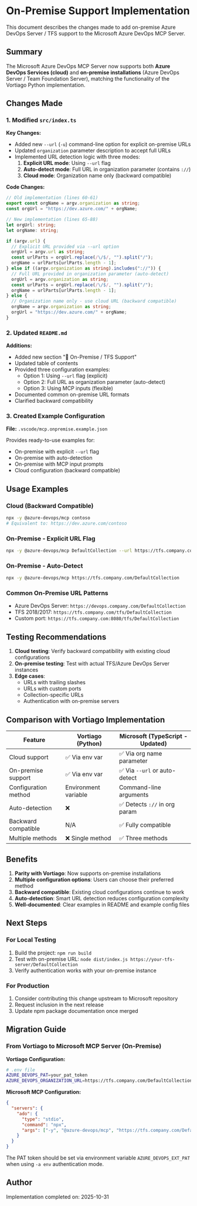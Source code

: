 # On-Premise Support Implementation

This document describes the changes made to add on-premise Azure DevOps Server / TFS support to the Microsoft Azure DevOps MCP Server.

## Summary

The Microsoft Azure DevOps MCP Server now supports both **Azure DevOps Services (cloud)** and **on-premise installations** (Azure DevOps Server / Team Foundation Server), matching the functionality of the Vortiago Python implementation.

## Changes Made

### 1. Modified `src/index.ts`

**Key Changes:**

- Added new `--url` (`-u`) command-line option for explicit on-premise URLs
- Updated `organization` parameter description to accept full URLs
- Implemented URL detection logic with three modes:
  1. **Explicit URL mode**: Using `--url` flag
  2. **Auto-detect mode**: Full URL in organization parameter (contains `://`)
  3. **Cloud mode**: Organization name only (backward compatible)

**Code Changes:**

```typescript
// Old implementation (lines 60-61)
export const orgName = argv.organization as string;
const orgUrl = "https://dev.azure.com/" + orgName;

// New implementation (lines 65-88)
let orgUrl: string;
let orgName: string;

if (argv.url) {
  // Explicit URL provided via --url option
  orgUrl = argv.url as string;
  const urlParts = orgUrl.replace(/\/$/, "").split("/");
  orgName = urlParts[urlParts.length - 1];
} else if ((argv.organization as string).includes("://")) {
  // Full URL provided in organization parameter (auto-detect)
  orgUrl = argv.organization as string;
  const urlParts = orgUrl.replace(/\/$/, "").split("/");
  orgName = urlParts[urlParts.length - 1];
} else {
  // Organization name only - use cloud URL (backward compatible)
  orgName = argv.organization as string;
  orgUrl = "https://dev.azure.com/" + orgName;
}
```

### 2. Updated `README.md`

**Additions:**

- Added new section "🏢 On-Premise / TFS Support"
- Updated table of contents
- Provided three configuration examples:
  - Option 1: Using `--url` flag (explicit)
  - Option 2: Full URL as organization parameter (auto-detect)
  - Option 3: Using MCP inputs (flexible)
- Documented common on-premise URL formats
- Clarified backward compatibility

### 3. Created Example Configuration

**File:** `.vscode/mcp.onpremise.example.json`

Provides ready-to-use examples for:

- On-premise with explicit `--url` flag
- On-premise with auto-detection
- On-premise with MCP input prompts
- Cloud configuration (backward compatible)

## Usage Examples

### Cloud (Backward Compatible)

```bash
npx -y @azure-devops/mcp contoso
# Equivalent to: https://dev.azure.com/contoso
```

### On-Premise - Explicit URL Flag

```bash
npx -y @azure-devops/mcp DefaultCollection --url https://tfs.company.com/DefaultCollection
```

### On-Premise - Auto-Detect

```bash
npx -y @azure-devops/mcp https://tfs.company.com/DefaultCollection
```

### Common On-Premise URL Patterns

- Azure DevOps Server: `https://devops.company.com/DefaultCollection`
- TFS 2018/2017: `https://tfs.company.com/tfs/DefaultCollection`
- Custom port: `https://tfs.company.com:8080/tfs/DefaultCollection`

## Testing Recommendations

1. **Cloud testing**: Verify backward compatibility with existing cloud configurations
2. **On-premise testing**: Test with actual TFS/Azure DevOps Server instances
3. **Edge cases**:
   - URLs with trailing slashes
   - URLs with custom ports
   - Collection-specific URLs
   - Authentication with on-premise servers

## Comparison with Vortiago Implementation

| Feature              | Vortiago (Python)    | Microsoft (TypeScript - Updated) |
| -------------------- | -------------------- | -------------------------------- |
| Cloud support        | ✅ Via env var       | ✅ Via org name parameter        |
| On-premise support   | ✅ Via env var       | ✅ Via `--url` or auto-detect    |
| Configuration method | Environment variable | Command-line arguments           |
| Auto-detection       | ❌                   | ✅ Detects `://` in org param    |
| Backward compatible  | N/A                  | ✅ Fully compatible              |
| Multiple methods     | ❌ Single method     | ✅ Three methods                 |

## Benefits

1. **Parity with Vortiago**: Now supports on-premise installations
2. **Multiple configuration options**: Users can choose their preferred method
3. **Backward compatible**: Existing cloud configurations continue to work
4. **Auto-detection**: Smart URL detection reduces configuration complexity
5. **Well-documented**: Clear examples in README and example config files

## Next Steps

### For Local Testing

1. Build the project: `npm run build`
2. Test with on-premise URL: `node dist/index.js https://your-tfs-server/DefaultCollection`
3. Verify authentication works with your on-premise instance

### For Production

1. Consider contributing this change upstream to Microsoft repository
2. Request inclusion in the next release
3. Update npm package documentation once merged

## Migration Guide

### From Vortiago to Microsoft MCP Server (On-Premise)

**Vortiago Configuration:**

```bash
# .env file
AZURE_DEVOPS_PAT=your_pat_token
AZURE_DEVOPS_ORGANIZATION_URL=https://tfs.company.com/DefaultCollection
```

**Microsoft MCP Configuration:**

```json
{
  "servers": {
    "ado": {
      "type": "stdio",
      "command": "npx",
      "args": ["-y", "@azure-devops/mcp", "https://tfs.company.com/DefaultCollection", "-a", "env"]
    }
  }
}
```

The PAT token should be set via environment variable `AZURE_DEVOPS_EXT_PAT` when using `-a env` authentication mode.

## Author

Implementation completed on: 2025-10-31
